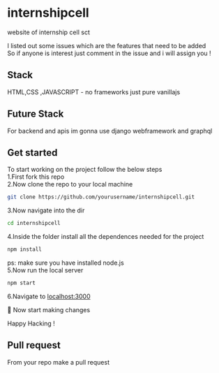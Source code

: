 # internshipcell
website of internship cell sct
<div>
I listed out some issues which are the features that need to be added <br>
So if anyone is interest just comment in the issue and i will assign you !
</div>

## Stack 
HTML,CSS ,JAVASCRIPT - no frameworks just pure vanillajs

## Future Stack

For backend and apis im gonna use django webframework and graphql

## Get started 

To start working on the project follow the below steps <br>
1.First fork this repo <br>
2.Now clone the repo to your local machine 
```bash
git clone https://github.com/yourusername/internshipcell.git
```
3.Now navigate into the dir 
```bash 
cd internshipcell
```
4.Inside the folder install all the dependences needed for the project 
```bash
npm install 
```
ps: make sure you have installed node.js <br>
5.Now run the local server 
```bash
npm start 

```

6.Navigate to <a href="http://localhost:3000/">localhost:3000</a>

🎉 Now start making changes <br>

Happy Hacking !

## Pull request 
From your repo make a pull request 
